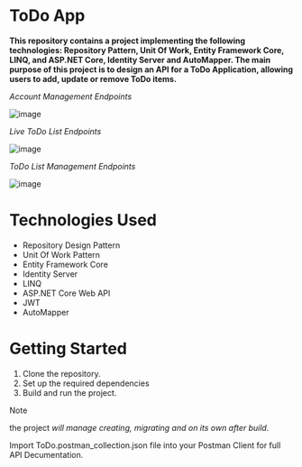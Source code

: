 # **ToDo App**

**This repository contains a project implementing the following technologies: 
Repository Pattern, Unit Of Work, Entity Framework Core, LINQ, and ASP.NET Core, Identity Server and AutoMapper. 
The main purpose of this project is to design an API for a ToDo Application, allowing users to add, update or remove ToDo items.**

*Account Management Endpoints*

![image](https://github.com/IslamAnnjjar/ToDoApp/assets/105406489/fc67199d-a9c2-4715-921b-d0c8311d4b06)

*Live ToDo List Endpoints*

![image](https://github.com/IslamAnnjjar/ToDoApp/assets/105406489/989073e7-6359-4821-a4d3-063c08ba0da8)

*ToDo List Management Endpoints*

![image](https://github.com/IslamAnnjjar/ToDoApp/assets/105406489/a0717e16-d62e-4ff1-bf1d-c41e5b6c5f19)

# Technologies Used
* Repository Design Pattern
* Unit Of Work Pattern
* Entity Framework Core
* Identity Server
* LINQ
* ASP.NET Core Web API
* JWT
* AutoMapper

# Getting Started
1. Clone the repository.
1. Set up the required dependencies
1. Build and run the project.

> [!NOTE]
   > the project *will manage creating, migrating and on its own after build.*
> 
   > Import ToDo.postman_collection.json file into your Postman Client for full API Decumentation. 

